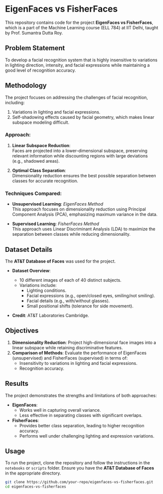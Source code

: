 # EigenFaces vs FisherFaces

This repository contains code for the project **EigenFaces vs FisherFaces**, which is a part of the Machine Learning course (ELL 784) at IIT Delhi, taught by Prof. Sumantra Dutta Roy.

## Problem Statement

To develop a facial recognition system that is highly insensitive to variations in lighting direction, intensity, and facial expressions while maintaining a good level of recognition accuracy.

## Methodology

The project focuses on addressing the challenges of facial recognition, including:

1. Variations in lighting and facial expressions.
2. Self-shadowing effects caused by facial geometry, which makes linear subspace modeling difficult.

### Approach:

1. **Linear Subspace Reduction**:  
   Faces are projected into a lower-dimensional subspace, preserving relevant information while discounting regions with large deviations (e.g., shadowed areas).
   
2. **Optimal Class Separation**:  
   Dimensionality reduction ensures the best possible separation between classes for accurate recognition.

### Techniques Compared:

- **Unsupervised Learning**: *EigenFaces Method*  
  This approach focuses on dimensionality reduction using Principal Component Analysis (PCA), emphasizing maximum variance in the data.

- **Supervised Learning**: *FisherFaces Method*  
  This approach uses Linear Discriminant Analysis (LDA) to maximize the separation between classes while reducing dimensionality.

## Dataset Details

The **AT&T Database of Faces** was used for the project.  

- **Dataset Overview**:
  - 10 different images of each of 40 distinct subjects.
  - Variations include:
    - Lighting conditions.
    - Facial expressions (e.g., open/closed eyes, smiling/not smiling).
    - Facial details (e.g., with/without glasses).
    - Small positional shifts (tolerance for side movement).

- **Credit**: AT&T Laboratories Cambridge.

## Objectives

1. **Dimensionality Reduction**: 
   Project high-dimensional face images into a linear subspace while retaining discriminative features.
2. **Comparison of Methods**: 
   Evaluate the performance of EigenFaces (unsupervised) and FisherFaces (supervised) in terms of:
   - Insensitivity to variations in lighting and facial expressions.
   - Recognition accuracy.

## Results

The project demonstrates the strengths and limitations of both approaches:
- **EigenFaces**:
  - Works well in capturing overall variance.
  - Less effective in separating classes with significant overlaps.
- **FisherFaces**:
  - Provides better class separation, leading to higher recognition accuracy.
  - Performs well under challenging lighting and expression variations.

## Usage

To run the project, clone the repository and follow the instructions in the `notebooks` or `scripts` folder. Ensure you have the **AT&T Database of Faces** in the appropriate directory.

```bash
git clone https://github.com/your-repo/eigenfaces-vs-fisherfaces.git
cd eigenfaces-vs-fisherfaces
